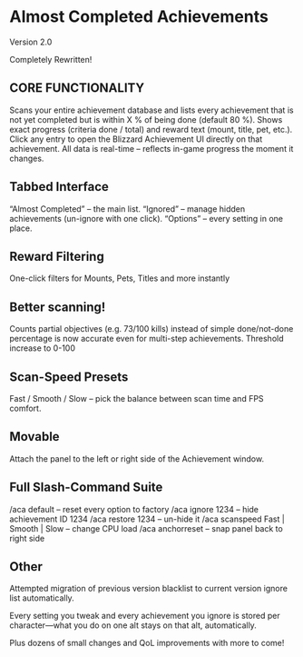 # Almost Completed Achievements
Version 2.0

Completely Rewritten!

## CORE FUNCTIONALITY
 Scans your entire achievement database and lists every achievement that is not yet completed but is within X % of being done (default 80 %).
 Shows exact progress (criteria done / total) and reward text (mount, title, pet, etc.).
 Click any entry to open the Blizzard Achievement UI directly on that achievement.
 All data is real-time – reflects in-game progress the moment it changes.

## Tabbed Interface
“Almost Completed” – the main list.
“Ignored” – manage hidden achievements (un-ignore with one click).
 “Options” – every setting in one place.

## Reward Filtering
One-click filters for Mounts, Pets, Titles and more instantly

## Better scanning!
Counts partial objectives (e.g. 73/100 kills) instead of simple done/not-done  percentage is now accurate even for multi-step achievements.
Threshold increase to 0-100 

## Scan-Speed Presets
Fast / Smooth / Slow – pick the balance between scan time and FPS comfort.

## Movable
Attach the panel to the left or right side of the Achievement window.

## Full Slash-Command Suite
/aca default – reset every option to factory
/aca ignore 1234 – hide achievement ID 1234
/aca restore 1234 – un-hide it
/aca scanspeed Fast | Smooth | Slow – change CPU load
/aca anchorreset – snap panel back to right side

## Other
Attempted migration of previous version blacklist to current version ignore list automatically.

Every setting you tweak and every achievement you ignore is stored per character—what you do on one alt stays on that alt, automatically.

Plus dozens of small changes and QoL improvements with more to come! 
